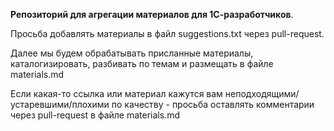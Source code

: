**Репозиторий для агрегации материалов для 1С-разработчиков**. 

Просьба добавлять материалы в файл suggestions.txt через pull-request. 

Далее мы будем обрабатывать присланные материалы, каталогизировать, разбивать по темам и размещать в файле materials.md  

Если какая-то ссылка или материал кажутся вам неподходящими/устаревшими/плохими по качеству - просьба оставлять комментарии через pull-request в файле materials.md  

